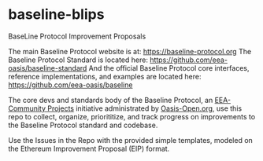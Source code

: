 # baseline-blips
BaseLine Protocol Improvement Proposals

The main Baseline Protocol website is at: https://baseline-protocol.org
The Baseline Protocol Standard is located here: https://github.com/eea-oasis/baseline-standard
And the official Baseline Protocol core interfaces, reference implementations, and examples are located here: https://github.com/eea-oasis/baseline

The core devs and standards body of the Baseline Protocol, an [EEA-Community Projects](https://entethalliance.org/eeacommunityprojects/) initiative administrated by [Oasis-Open.org](https://oasis-open.org), use this repo to collect, organize, priorititize, and track progress on improvements to the Baseline Protocol standard and codebase.

Use the Issues in the Repo with the provided simple templates, modeled on the Ethereum Improvement Proposal (EIP) format.
